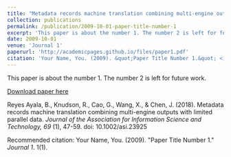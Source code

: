 ```yaml
---
title: "Metadata records machine translation combining multi-engine outputs with limited parallel data"
collection: publications
permalink: /publication/2009-10-01-paper-title-number-1
excerpt: 'This paper is about the number 1. The number 2 is left for future work.'
date: 2009-10-01
venue: 'Journal 1'
paperurl: 'http://academicpages.github.io/files/paper1.pdf'
citation: 'Your Name, You. (2009). &quot;Paper Title Number 1.&quot; <i>Journal 1</i>. 1(1).'
---
```

This paper is about the number 1. The number 2 is left for future work.

[Download paper here](http://academicpages.github.io/files/paper1.pdf)

Reyes Ayala, B., Knudson, R., Cao, G., Wang, X., & Chen, J. (2018). Metadata records machine
translation combining multi-engine outputs with limited parallel data. _Journal of the Association for
Information Science and Technology, 69_ (1), 47-59. doi: 10.1002/asi.23925

Recommended citation: Your Name, You. (2009). "Paper Title Number 1." <i>Journal 1</i>. 1(1).
